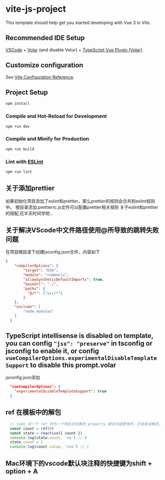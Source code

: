 # vite-js-project

This template should help get you started developing with Vue 3 in Vite.

## Recommended IDE Setup

[VSCode](https://code.visualstudio.com/) + [Volar](https://marketplace.visualstudio.com/items?itemName=johnsoncodehk.volar) (and disable Vetur) + [TypeScript Vue Plugin (Volar)](https://marketplace.visualstudio.com/items?itemName=johnsoncodehk.vscode-typescript-vue-plugin).

## Customize configuration

See [Vite Configuration Reference](https://vitejs.dev/config/).

## Project Setup

```sh
npm install
```

### Compile and Hot-Reload for Development

```sh
npm run dev
```

### Compile and Minify for Production

```sh
npm run build
```

### Lint with [ESLint](https://eslint.org/)

```sh
npm run lint
```


## 关于添加prettier
如果初始化项目添加了eslint和prettier，那么prettier的规则会合并到eslint规则中。
根目录添加.prettierrc.js文件可以配置prettier相关规则
关于eslint和prettier的搭配,花半天时间学吧...



## 关于解决VScode中文件路径使用@所导致的跳转失败问题
在项目根目录下创建jsconfig.json文件，内容如下
```json
{
    "compilerOptions": {
        "target": "ES6",
        "module": "commonjs",
        "allowSyntheticDefaultImports": true,
        "baseUrl": "./",
        "paths": {
          "@/*": ["src/*"]
        }
    },
    "exclude": [
        "node_modules"
    ]
  }
```

## TypeScript intellisense is disabled on template, you can config `"jsx": "preserve"` in tsconfig or jsconfig to enable it, or config `vueCompilerOptions.experimentalDisableTemplateSupport` to disable this prompt.volar
jsconfig.json添加
```json
  "vueCompilerOptions": {
    "experimentalDisableTemplateSupport": true
  }
```

## ref 在模板中的解包
```js
  // todo 当一个 ref 作为一个响应式对象的 property 被访问或更改时，它会自动解包，因此会表现得和一般的 property 一样：
  const count = ref(0)
  const state = reactive({ count })
  console.log(state.count, 'vv') // 0
  state.count = 1
  console.log(count.value, 'vvv') // 1
```

## Mac环境下的vscode默认块注释的快捷键为shift + option + A